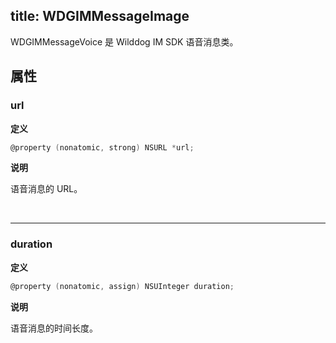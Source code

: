 title: WDGIMMessageImage 
---
WDGIMMessageVoice 是 Wilddog IM SDK 语音消息类。

## 属性

### url

**定义**

```objectivec
@property (nonatomic, strong) NSURL *url;
```

**说明**

语音消息的 URL。

</br>

------

### duration

**定义**

```objectivec
@property (nonatomic, assign) NSUInteger duration;
```

**说明**

语音消息的时间长度。

